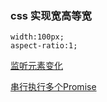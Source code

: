 ### css 实现宽高等宽
```
width:100px;
aspect-ratio:1;
```

[监听元素变化](https://segmentfault.com/a/1190000019599439)


[串行执行多个Promise](https://juejin.cn/post/6844903801296519182#heading-4)
